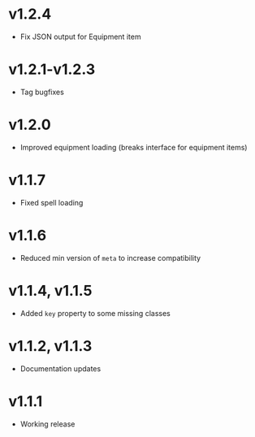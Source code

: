 # v1.2.4
* Fix JSON output for Equipment item

# v1.2.1-v1.2.3
* Tag bugfixes

# v1.2.0
* Improved equipment loading (breaks interface for equipment items)

# v1.1.7
* Fixed spell loading

# v1.1.6
* Reduced min version of `meta` to increase compatibility

# v1.1.4, v1.1.5
* Added `key` property to some missing classes

# v1.1.2, v1.1.3
* Documentation updates

# v1.1.1
* Working release
